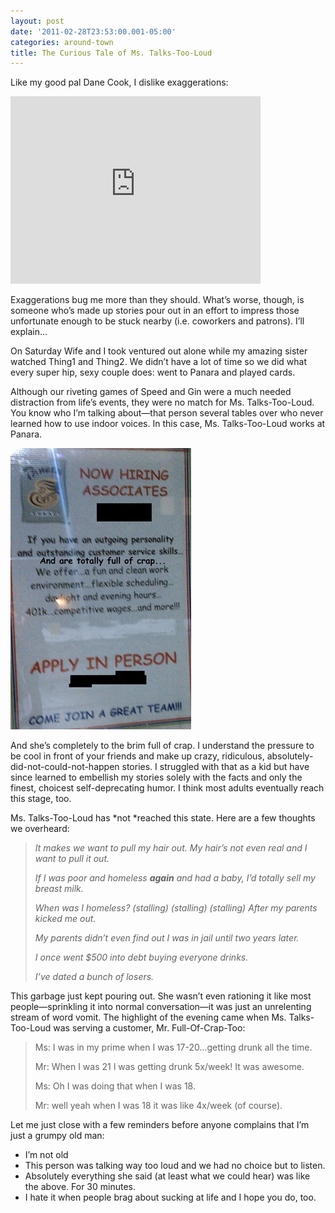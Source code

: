 ```yaml
---
layout: post
date: '2011-02-28T23:53:00.001-05:00'
categories: around-town
title: The Curious Tale of Ms. Talks-Too-Loud
---
```


Like my good pal Dane Cook, I dislike exaggerations:  

<iframe width="400" height="300" src="https://www.youtube.com/embed/PBA4zojfsJQ" title="Dane Cook - Exaggerating Girlfriend Animation" frameborder="0" allow="accelerometer; autoplay; clipboard-write; encrypted-media; gyroscope; picture-in-picture; web-share" allowfullscreen></iframe>

Exaggerations bug me more than they should. What’s worse, though, is someone who’s made up stories pour out in an effort to impress those unfortunate enough to be stuck nearby (i.e. coworkers and patrons). I’ll explain...

On Saturday Wife and I took ventured out alone while my amazing sister watched Thing1 and Thing2. We didn’t have a lot of time so we did what every super hip, sexy couple does: went to Panara and played cards.

Although our riveting games of Speed and Gin were a much needed distraction from life’s events, they were no match for Ms. Talks-Too-Loud. You know who I’m talking about—that person several tables over who never learned how to use indoor voices. In this case, Ms. Talks-Too-Loud works at Panara.

![IMG_20110226_214214.jpg](/assets/2011/IMG_20110226_214214.jpg)

And she’s completely to the brim full of crap. I understand the pressure to be cool in front of your friends and make up crazy, ridiculous, absolutely-did-not-could-not-happen stories. I struggled with that as a kid but have since learned to embellish my stories solely with the facts and only the finest, choicest self-deprecating humor. I think most adults eventually reach this stage, too. 

Ms. Talks-Too-Loud has *not *reached this state. Here are a few thoughts we overheard:

> *It makes we want to pull my hair out. My hair’s not even real and I want to pull it out.*  
> 
> *If I was poor and homeless **again** and had a baby, I’d totally sell my breast milk.*  
> 
> *When was I homeless? (stalling) (stalling) (stalling) After my parents kicked me out.*  
> 
> *My parents didn’t even find out I was in jail until two years later.*  
> 
> *I once went $500 into debt buying everyone drinks.*  
> 
> *I’ve dated a bunch of losers.*

This garbage just kept pouring out. She wasn’t even rationing it like most people—sprinkling it into normal conversation—it was just an unrelenting stream of word vomit. The highlight of the evening came when Ms. Talks-Too-Loud was serving a customer, Mr. Full-Of-Crap-Too:

> Ms: I was in my prime when I was 17-20...getting drunk all the time.
> 
> Mr: When I was 21 I was getting drunk 5x/week! It was awesome.
> 
> Ms: Oh I was doing that when I was 18.
> 
> Mr: well yeah when I was 18 it was like 4x/week (of course).

Let me just close with a few reminders before anyone complains that I’m just a grumpy old man:  
* I’m not old
* This person was talking way too loud and we had no choice but to listen.
* Absolutely everything she said (at least what we could hear) was like the above. For 30 minutes.
* I hate it when people brag about sucking at life and I hope you do, too. 
